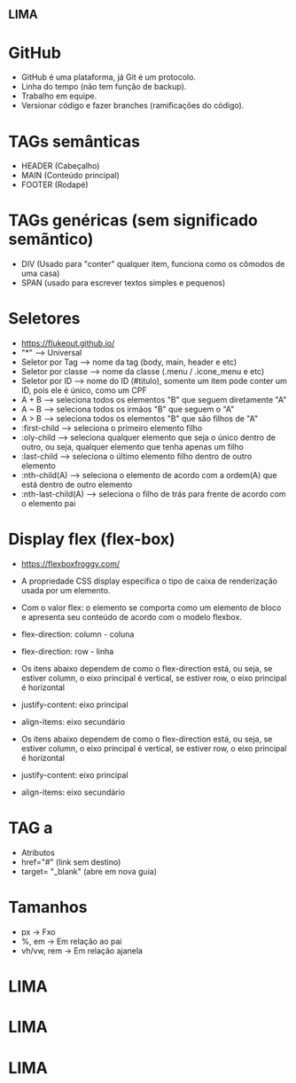 ## LIMA
# GitHub
* GitHub é uma plataforma, já Git é um protocolo.
* Linha do tempo (não tem função de backup).
* Trabalho em equipe.
* Versionar código e fazer branches (ramificações do código).

# TAGs semânticas
* HEADER (Cabeçalho)
* MAIN (Conteúdo principal)
* FOOTER (Rodapé)

# TAGs genéricas (sem significado semãntico)
* DIV (Usado para "conter" qualquer item, funciona como os cômodos de uma casa)
* SPAN (usado para escrever textos simples e pequenos)

# Seletores
* https://flukeout.github.io/
*   "*"   --> Universal
* Seletor por Tag --> nome da tag (body, main, header e etc)
* Seletor por classe --> nome da classe (.menu / .icone_menu e etc)
* Seletor por ID --> nome do ID (#titulo), somente um item pode conter um ID, pois ele é único, como um CPF
* A + B --> seleciona todos os elementos "B" que seguem diretamente "A"
* A ~ B --> seleciona todos os irmãos "B" que seguem o "A"
* A > B --> seleciona todos os elementos "B" que são filhos de "A"
* :first-child --> seleciona o primeiro elemento filho
* :oly-child --> seleciona qualquer elemento que seja o único dentro de outro, ou seja, qualquer elemento que tenha apenas um filho
* :last-child --> seleciona o último elemento filho dentro de outro elemento
* :nth-child(A) --> seleciona o elemento de acordo com a ordem(A) que está dentro de outro elemento
* :nth-last-child(A) --> seleciona o filho de trás para frente de acordo com o elemento pai

# Display flex (flex-box)
* https://flexboxfroggy.com/
* A propriedade CSS display especifica o tipo de caixa de renderização usada por um elemento.
* Com o valor flex: o elemento se comporta como um elemento de bloco e apresenta seu conteúdo de acordo com o modelo flexbox.

* flex-direction: column - coluna
* flex-direction: row - linha

* Os itens abaixo dependem de como o flex-direction está, ou seja, se estiver column, o eixo principal é vertical, se estiver row, o eixo principal é horizontal
* justify-content: eixo principal
* align-items: eixo secundário

* Os itens abaixo dependem de como o flex-direction está, ou seja, se estiver column, o eixo principal é vertical, se estiver row, o eixo principal é horizontal
* justify-content: eixo principal
* align-items: eixo secundário
 
# TAG a
* Atributos
* href="#" (link sem destino)
* target= "_blank" (abre em nova guia)
 
# Tamanhos
* px -> Fxo
* %, em -> Em relação ao pai
* vh/vw, rem -> Em relação ajanela
# LIMA
# LIMA
# LIMA
